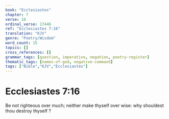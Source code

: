 ```yaml
---
book: "Ecclesiastes"
chapter: 7
verse: 16
ordinal_verse: 17446
ref: "Ecclesiastes 7:16"
translation: "KJV"
genre: "Poetry/Wisdom"
word_count: 15
topics: []
cross_references: []
grammar_tags: [question, imperative, negation, poetry-register]
thematic_tags: [names-of-god, negative-command]
tags: ["Bible","KJV","Ecclesiastes"]
---
```


# Ecclesiastes 7:16

Be not righteous over much; neither make thyself over wise: why shouldest thou destroy thyself ?
